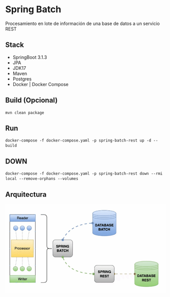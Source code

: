 # Spring Batch

Procesamiento en lote de información de una base de datos a un servicio REST

## Stack

- SpringBoot 3.1.3
- JPA
- JDK17
- Maven
- Postgres
- Docker | Docker Compose


## Build (Opcional)

```shell
mvn clean package
```

## Run
```shell
docker-compose -f docker-compose.yaml -p spring-batch-rest up -d --build
``` 
## DOWN
```shell
docker-compose -f docker-compose.yaml -p spring-batch-rest down --rmi local --remove-orphans --volumes
```

## Arquitectura
![SPRING BATCH REST](./spring-batch-rest.gif "SPRING BATCH REST")